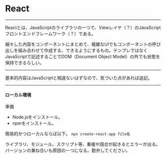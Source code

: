 # React

---

Reactとは、JavaScriptのライブラリの一つで、Viewレイヤ（？）のJavaScriptフロントエンドフレームワーク（？）である。

細々した内容をコンポーネントにまとめて、複雑なUIでもコンポーネントの呼び出しを組み合わせて作成する、できるようにするもの。テンプレではなくJavaScriptで記述することでDOM（Document Object Model）の外でも状態を保持できるらしい。

---

基本的内容はJavaScriptと相違ないはずなので、気づいた点があれば追記。

---

#### ローカル環境

準備
- Node.jsをインストール。
- npmをインストール。

簡易的かつローカルならば以下。
`npx create-react-app file名`

ライブラリ、モジュール、スクリプト等、重複や競合が起きるとエラーが出る。バージョンの兼ね合いも原因の一つになる。勘弁してください。